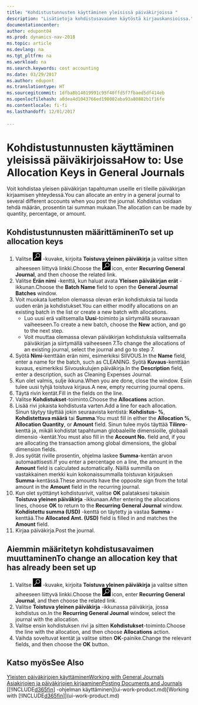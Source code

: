```yaml
---
title: "Kohdistustunnusten käyttäminen yleisissä päiväkirjoissa "
description: "Lisätietoja kohdistusavaimen käytöstä kirjauskansioissa."
documentationcenter: 
author: edupont04
ms.prod: dynamics-nav-2018
ms.topic: article
ms.devlang: na
ms.tgt_pltfrm: na
ms.workload: na
ms.search.keywords: cost accounting
ms.date: 03/29/2017
ms.author: edupont
ms.translationtype: HT
ms.sourcegitcommit: 1dfba8b14019991c95f40ffd5f7fbaed5df414eb
ms.openlocfilehash: a0dea4d1043766ed198002aba93a80882b1f16fe
ms.contentlocale: fi-fi
ms.lasthandoff: 12/01/2017

---
```

# <a name="how-to-use-allocation-keys-in-general-journals"></a><span data-ttu-id="62b08-103">Kohdistustunnusten käyttäminen yleisissä päiväkirjoissa</span><span class="sxs-lookup"><span data-stu-id="62b08-103">How to: Use Allocation Keys in General Journals</span></span>
<span data-ttu-id="62b08-104">Voit kohdistaa yleisen päiväkirjan tapahtuman useille eri tileille päiväkirjan kirjaamisen yhteydessä.</span><span class="sxs-lookup"><span data-stu-id="62b08-104">You can allocate an entry in a general journal to several different accounts when you post the journal.</span></span> <span data-ttu-id="62b08-105">Kohdistus voidaan tehdä määrän, prosentin tai summan mukaan.</span><span class="sxs-lookup"><span data-stu-id="62b08-105">The allocation can be made by quantity, percentage, or amount.</span></span>

## <a name="to-set-up-allocation-keys"></a><span data-ttu-id="62b08-106">Kohdistustunnusten määrittäminen</span><span class="sxs-lookup"><span data-stu-id="62b08-106">To set up allocation keys</span></span>
1. <span data-ttu-id="62b08-107">Valitse ![Etsi sivu tai raportti](media/ui-search/search_small.png "Etsi sivu tai raportti -kuvake") -kuvake, kirjoita **Toistuva yleinen päiväkirja** ja valitse sitten aiheeseen liittyvä linkki.</span><span class="sxs-lookup"><span data-stu-id="62b08-107">Choose the ![Search for Page or Report](media/ui-search/search_small.png "Search for Page or Report icon") icon, enter **Recurring General Journal**, and then choose the related link.</span></span>
2. <span data-ttu-id="62b08-108">Valitse **Erän nimi** -kenttä, kun haluat avata **Yleisen päiväkirjan erät** -ikkunan.</span><span class="sxs-lookup"><span data-stu-id="62b08-108">Choose the **Batch Name** field to open the **General Journal Batches** window.</span></span>
3. <span data-ttu-id="62b08-109">Voit muokata luettelon olemassa olevan erän kohdistuksia tai luoda uuden erän ja kohdistukset.</span><span class="sxs-lookup"><span data-stu-id="62b08-109">You can either modify allocations on an existing batch in the list or create a new batch with allocations.</span></span>
   * <span data-ttu-id="62b08-110">Luo uusi erä valitsemalla **Uusi**-toiminto ja siirtymällä seuraavaan vaiheeseen.</span><span class="sxs-lookup"><span data-stu-id="62b08-110">To create a new batch, choose the **New** action, and go to the next step.</span></span>
   * <span data-ttu-id="62b08-111">Voit muuttaa olemassa olevan päiväkirjan kohdistuksia valitsemalla päiväkirjan ja siirtymällä vaiheeseen 7.</span><span class="sxs-lookup"><span data-stu-id="62b08-111">To change the allocations of an existing journal, select the journal and go to step 7.</span></span>    
4. <span data-ttu-id="62b08-112">Syötä **Nimi**-kenttään erän nimi, esimerkiksi SIIVOUS.</span><span class="sxs-lookup"><span data-stu-id="62b08-112">In the **Name** field, enter a name for the batch, such as CLEANING.</span></span> <span data-ttu-id="62b08-113">Syötä **Kuvaus**-kenttään kuvaus, esimerkiksi Siivouskulujen päiväkirja.</span><span class="sxs-lookup"><span data-stu-id="62b08-113">In the **Description** field, enter a description, such as Cleaning Expenses Journal.</span></span>
5. <span data-ttu-id="62b08-114">Kun olet valmis, sulje ikkuna.</span><span class="sxs-lookup"><span data-stu-id="62b08-114">When you are done, close the window.</span></span> <span data-ttu-id="62b08-115">Esiin tulee uusi tyhjä toistuva kirjaus.</span><span class="sxs-lookup"><span data-stu-id="62b08-115">A new, empty recurring journal opens.</span></span>
6. <span data-ttu-id="62b08-116">Täytä rivin kentät.</span><span class="sxs-lookup"><span data-stu-id="62b08-116">Fill in the fields on the line.</span></span>
7. <span data-ttu-id="62b08-117">Valitse **Kohdistukset**-toiminto.</span><span class="sxs-lookup"><span data-stu-id="62b08-117">Choose the **Allocations** action.</span></span>
8. <span data-ttu-id="62b08-118">Lisää rivi jokaista kohdistusta varten.</span><span class="sxs-lookup"><span data-stu-id="62b08-118">Add a line for each allocation.</span></span> <span data-ttu-id="62b08-119">Sinun täytyy täyttää jokin seuraavista kentistä: **Kohdistus- %**, **Kohdistettava määrä** tai **Summa**.</span><span class="sxs-lookup"><span data-stu-id="62b08-119">You must fill in either the **Allocation %**, **Allocation Quantity**, or **Amount** field.</span></span> <span data-ttu-id="62b08-120">Sinun tulee myös täyttää **Tilinro**-kenttä ja, mikäli kohdistat tapahtuman globaaleille dimensioille, globaali dimensio -kentät.</span><span class="sxs-lookup"><span data-stu-id="62b08-120">You must also fill in the **Account No.** field and, if you are allocating the transaction among global dimensions, the global dimension fields.</span></span>
9. <span data-ttu-id="62b08-121">Jos syötät riville prosentin, ohjelma laskee **Summa**-kentän arvon automaattisesti.</span><span class="sxs-lookup"><span data-stu-id="62b08-121">If you enter a percentage on a line, the amount in the **Amount** field is calculated automatically.</span></span> <span data-ttu-id="62b08-122">Näillä summilla on vastakkainen merkki kuin kokonaissummalla toistuvan kirjauksen **Summa**-kentässä.</span><span class="sxs-lookup"><span data-stu-id="62b08-122">These amounts have the opposite sign from the total amount in the **Amount** field in the recurring journal.</span></span>
10. <span data-ttu-id="62b08-123">Kun olet syöttänyt kohdistusrivit, valitse **OK** palataksesi takaisin **Toistuva yleinen päiväkirja** -ikkunaan.</span><span class="sxs-lookup"><span data-stu-id="62b08-123">After entering the allocations lines, choose **OK** to return to the **Recurring General Journal** window.</span></span> <span data-ttu-id="62b08-124">**Kohdistettu summa (USD)** -kenttä on täytetty ja vastaa **Summa** -kenttää.</span><span class="sxs-lookup"><span data-stu-id="62b08-124">The **Allocated Amt. (USD)** field is filled in and matches the **Amount** field.</span></span>
11. <span data-ttu-id="62b08-125">Kirjaa päiväkirja.</span><span class="sxs-lookup"><span data-stu-id="62b08-125">Post the journal.</span></span>

## <a name="to-change-an-allocation-key-that-has-already-been-set-up"></a><span data-ttu-id="62b08-126">Aiemmin määritetyn kohdistusavaimen muuttaminen</span><span class="sxs-lookup"><span data-stu-id="62b08-126">To change an allocation key that has already been set up</span></span>
1. <span data-ttu-id="62b08-127">Valitse ![Etsi sivu tai raportti](media/ui-search/search_small.png "Etsi sivu tai raportti -kuvake") -kuvake, kirjoita **Toistuva yleinen päiväkirja** ja valitse sitten aiheeseen liittyvä linkki.</span><span class="sxs-lookup"><span data-stu-id="62b08-127">Choose the ![Search for Page or Report](media/ui-search/search_small.png "Search for Page or Report icon") icon, enter **Recurring General Journal**, and then choose the related link.</span></span>
2. <span data-ttu-id="62b08-128">Valitse **Toistuva yleinen päiväkirja** -ikkunassa päiväkirja, jossa kohdistus on.</span><span class="sxs-lookup"><span data-stu-id="62b08-128">In the **Recurring General Journal** window, select the journal with the allocation.</span></span>
3. <span data-ttu-id="62b08-129">Valitse ensin kohdistuksen rivi ja sitten **Kohdistukset**-toiminto.</span><span class="sxs-lookup"><span data-stu-id="62b08-129">Choose the line with the allocation, and then choose **Allocations** action.</span></span>
4. <span data-ttu-id="62b08-130">Vaihda soveltuvat kentät ja valitse sitten **OK**-painike.</span><span class="sxs-lookup"><span data-stu-id="62b08-130">Change the relevant fields, and then choose the **OK** button.</span></span>

## <a name="see-also"></a><span data-ttu-id="62b08-131">Katso myös</span><span class="sxs-lookup"><span data-stu-id="62b08-131">See Also</span></span>
[<span data-ttu-id="62b08-132">Yleisten päiväkirjojen käyttäminen</span><span class="sxs-lookup"><span data-stu-id="62b08-132">Working with General Journals</span></span>](ui-work-general-journals.md)  
[<span data-ttu-id="62b08-133">Asiakirjojen ja päiväkirjojen kirjaaminen</span><span class="sxs-lookup"><span data-stu-id="62b08-133">Posting Documents and Journals</span></span>](ui-post-documents-journals.md)  
<span data-ttu-id="62b08-134">[[!INCLUDE[d365fin](includes/d365fin_md.md)] -ohjelman käyttäminen](ui-work-product.md)</span><span class="sxs-lookup"><span data-stu-id="62b08-134">[Working with [!INCLUDE[d365fin](includes/d365fin_md.md)]](ui-work-product.md)</span></span>

